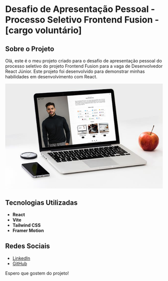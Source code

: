 # Desafio de Apresentação Pessoal - Processo Seletivo Frontend Fusion - [cargo voluntário]

## Sobre o Projeto

Olá, este é o meu projeto criado para o desafio de apresentação pessoal do processo seletivo do projeto Frontend Fusion para a vaga de Desenvolvedor React Júnior. Este projeto foi desenvolvido para demonstrar minhas habilidades em desenvolvimento com React.

![Mockup do Projeto](src/assets/MockupSite.png)

## Tecnologias Utilizadas

- **React**
- **Vite**
- **Tailwind CSS**
- **Framer Motion**

## Redes Sociais

- [LinkedIn](https://www.linkedin.com/in/willerlucoles)
- [GitHub](https://github.com/willerlucoles)

Espero que gostem do projeto!